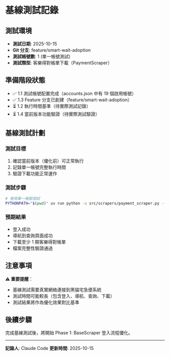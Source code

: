 # 基線測試記錄

## 測試環境

- **測試日期**: 2025-10-15
- **Git 分支**: feature/smart-wait-adoption
- **測試帳號數**: 1 (單一帳號測試)
- **測試類型**: 客樂得對帳單下載（PaymentScraper）

## 準備階段狀態

- ✅ 1.1 測試帳號配置完成（accounts.json 中有 19 個啟用帳號）
- ✅ 1.3 Feature 分支已創建（feature/smart-wait-adoption）
- ⏳ 1.2 執行時間基準（待實際測試記錄）
- ⏳ 1.4 當前版本功能驗證（待實際測試驗證）

## 基線測試計劃

### 測試目標
1. 確認當前版本（優化前）可正常執行
2. 記錄單一帳號完整執行時間
3. 驗證下載功能正常運作

### 測試步驟
```bash
# 使用單一帳號測試
PYTHONPATH="$(pwd)" uv run python -u src/scrapers/payment_scraper.py --period 1
```

### 預期結果
- 登入成功
- 導航到查詢頁面成功
- 下載至少 1 期客樂得對帳單
- 檔案完整性驗證通過

## 注意事項

**⚠️ 重要提醒**：
- 基線測試需要真實網絡連接到黑貓宅急便系統
- 測試時間可能較長（包含登入、導航、查詢、下載）
- 測試結果將作為優化效果對比基準

## 後續步驟

完成基線測試後，將開始 Phase 1: BaseScraper 登入流程優化。

---

**記錄人**: Claude Code
**更新時間**: 2025-10-15
